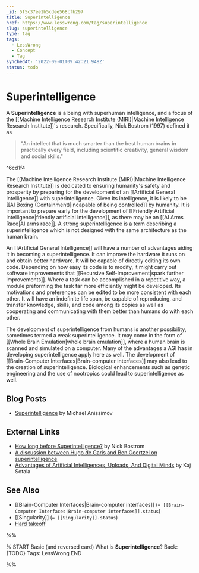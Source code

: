 ```yaml
---
_id: 5f5c37ee1b5cdee568cfb297
title: Superintelligence
href: https://www.lesswrong.com/tag/superintelligence
slug: superintelligence
type: tag
tags:
  - LessWrong
  - Concept
  - Tag
synchedAt: '2022-09-01T09:42:21.948Z'
status: todo
---
```


# Superintelligence

A **Superintelligence** is a being with superhuman intelligence, and a focus of the [[Machine Intelligence Research Institute (MIRI)|Machine Intelligence Research Institute]]'s research. Specifically, Nick Bostrom (1997) defined it as

> "An intellect that is much smarter than the best human brains in practically every field, including scientific creativity, general wisdom and social skills."

^6cd1f4

The [[Machine Intelligence Research Institute (MIRI)|Machine Intelligence Research Institute]] is dedicated to ensuring humanity's safety and prosperity by preparing for the development of an [[Artificial General Intelligence]] with superintelligence. Given its intelligence, it is likely to be [[AI Boxing (Containment)|incapable of being controlled]] by humanity. It is important to prepare early for the development of [[Friendly Artificial Intelligence|friendly artificial intelligence]], as there may be an [[AI Arms Race|AI arms race]]. A strong superintelligence is a term describing a superintelligence which is not designed with the same architecture as the human brain.

An [[Artificial General Intelligence]] will have a number of advantages aiding it in becoming a superintelligence. It can improve the hardware it runs on and obtain better hardware. It will be capable of directly editing its own code. Depending on how easy its code is to modify, it might carry out software improvements that [[Recursive Self-Improvement|spark further improvements]]. Where a task can be accomplished in a repetitive way, a module preforming the task far more efficiently might be developed. Its motivations and preferences can be edited to be more consistent with each other. It will have an indefinite life span, be capable of reproducing, and transfer knowledge, skills, and code among its copies as well as cooperating and communicating with them better than humans do with each other.

The development of superintelligence from humans is another possibility, sometimes termed a weak superintelligence. It may come in the form of [[Whole Brain Emulation|whole brain emulation]], where a human brain is scanned and simulated on a computer. Many of the advantages a AGI has in developing superintelligence apply here as well. The development of [[Brain-Computer Interfaces|Brain-computer interfaces]] may also lead to the creation of superintelligence. Biological enhancements such as genetic engineering and the use of nootropics could lead to superintelligence as well.

## Blog Posts

- [Superintelligence](http://www.acceleratingfuture.com/articles/superintelligencehowsoon.htm) by Michael Anissimov

## External Links

- [How long before Superintelligence?](http://www.nickbostrom.com/superintelligence.html) by Nick Bostrom
- [A discussion between Hugo de Garis and Ben Goertzel on superintelligence](http://profhugodegaris.files.wordpress.com/2011/04/nocyborgsbghugo.pdf)
- [Advantages of Artificial Intelligences, Uploads, And Digital Minds](http://www.xuenay.net/Papers/DigitalAdvantages.pdf) by Kaj Sotala

## See Also

- [[Brain-Computer Interfaces|Brain-computer interfaces]] (`= [[Brain-Computer Interfaces|Brain-computer interfaces]].status`)
- [[Singularity]] (`= [[Singularity]].status`)
- [Hard takeoff](https://wiki.lesswrong.com/wiki/Hard_takeoff)


%%

% START
Basic (and reversed card)
What is **Superintelligence**?
Back: {TODO}
Tags: LessWrong
END

%%
	
